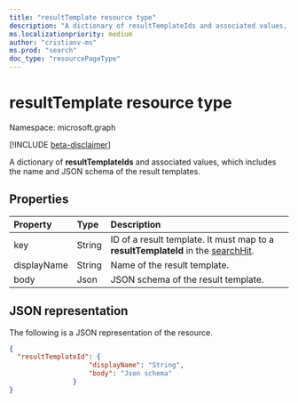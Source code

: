 ```yaml
---
title: "resultTemplate resource type"
description: "A dictionary of resultTemplateIds and associated values, which include the name and JSON schema of the result templates."
ms.localizationpriority: medium
author: "cristianv-ms"
ms.prod: "search"
doc_type: "resourcePageType"
---
```


# resultTemplate resource type

Namespace: microsoft.graph

[!INCLUDE [beta-disclaimer](../../includes/beta-disclaimer.md)]

A dictionary of **resultTemplateIds** and associated values, which includes the name and JSON schema of the result templates.

## Properties

| Property     | Type        | Description |
|:-------------|:------------|:------------|
|key|String|ID of a result template. It must map to a **resultTemplateId** in the [searchHit](searchhit.md).|
|displayName|String|Name of the result template.|
|body|Json|JSON schema of the result template.|

## JSON representation

The following is a JSON representation of the resource.

<!-- {
  "blockType": "resource",
  "optionalProperties": [

  ],
  "@odata.type": "microsoft.graph.resultTemplate",
  "baseType": null
}-->


```json
{
  "resultTemplateId": {
                    "displayName": "String",
                    "body": "Json schema"
                }
}
```


<!-- uuid: 16cd6b66-4b1a-43a1-adaf-3a886856ed98
2019-02-04 14:57:30 UTC -->
<!-- {
  "type": "#page.annotation",
  "description": "resultTemplate resource",
  "keywords": "",
  "section": "documentation",
  "tocPath": ""
}-->


